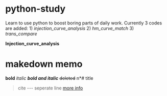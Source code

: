 # python-study
Learn to use python to boost boring parts of daily work.
Currently 3 codes are added:
    1) *injection_curve_analysis*
    2) *hm_curve_match*
    3) *trans_compare*

**Injection_curve_analysis**




# makedown memo
**bold**
*italic*
***bold and italic***
~~deleted~~
n*# title
>cite
--- seperate line
[more info](https://www.jianshu.com/p/191d1e21f7ed)